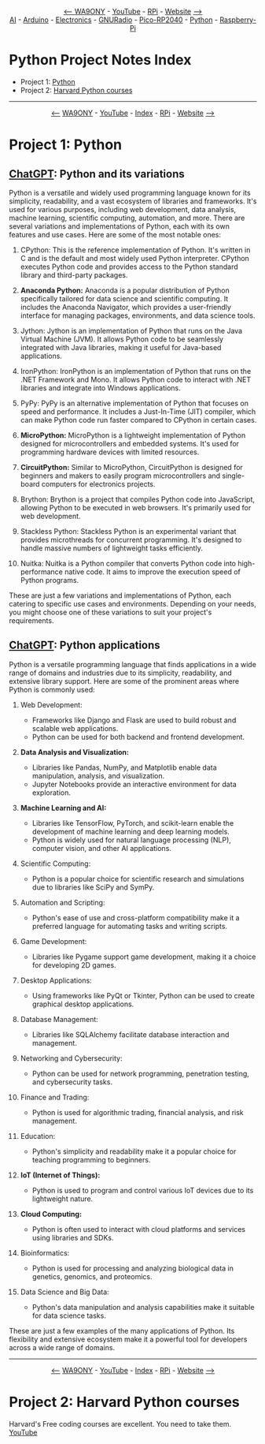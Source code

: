 <A NAME="INDEX"></A>
<P align="center"><A HREF="#P2">&lt;-- <A HREF="https://www.qrz.com/db/WA9ONY">WA9ONY</A> - <A HREF="https://www.youtube.com/user/DavidAHaworth">YouTube</A> - <A HREF="http://www.stargazing.net/david/RPi/index.html">RPi</A> - <A HREF="http://www.stargazing.net/david/index.html">Website</A> <A HREF="#P1">--&gt;</A><BR>
<A HREF="https://github.com/WA9ONY/AI">AI</A> - <A HREF="https://github.com/WA9ONY/Arduino">Arduino</A> - <A HREF="https://github.com/WA9ONY/Electronics">Electronics</A> - <A HREF="https://github.com/WA9ONY/GNURadio">GNURadio</A> - <A HREF="https://github.com/WA9ONY/Pico-RP2040">Pico-RP2040</A> - <A HREF="https://github.com/WA9ONY/Python">Python</A> - <A HREF="https://github.com/WA9ONY/Raspberry-Pi">Raspberry-Pi</A></P>  

# Python Project Notes Index
+ Project 1: <A HREF="README.md#P1">Python</A>
+ Project 2: <A HREF="README.md#P2">Harvard Python courses</A>


<A NAME="P1"></A>
<HR>
<P align="center"><A HREF="#INDEX">&lt;--</A> <A HREF="https://www.qrz.com/db/WA9ONY">WA9ONY</A> - <A HREF="https://www.youtube.com/user/DavidAHaworth">YouTube</A> - <A HREF="#INDEX">Index</A> - <A HREF="http://www.stargazing.net/david/RPi/index.html">RPi</A> - <A HREF="http://www.stargazing.net/david/index.html">Website</A> <A HREF="#P2">--&gt;</A></P>  
    
# Project 1: Python

## [ChatGPT](https://openai.com/): Python and its variations

Python is a versatile and widely used programming language known for its simplicity, readability, and a vast ecosystem of libraries and frameworks. It's used for various purposes, including web development, data analysis, machine learning, scientific computing, automation, and more. There are several variations and implementations of Python, each with its own features and use cases. Here are some of the most notable ones:

1. CPython: This is the reference implementation of Python. It's written in C and is the default and most widely used Python interpreter. CPython executes Python code and provides access to the Python standard library and third-party packages.

2. **Anaconda Python:** Anaconda is a popular distribution of Python specifically tailored for data science and scientific computing. It includes the Anaconda Navigator, which provides a user-friendly interface for managing packages, environments, and data science tools.

3. Jython: Jython is an implementation of Python that runs on the Java Virtual Machine (JVM). It allows Python code to be seamlessly integrated with Java libraries, making it useful for Java-based applications.

4. IronPython: IronPython is an implementation of Python that runs on the .NET Framework and Mono. It allows Python code to interact with .NET libraries and integrate into Windows applications.

5. PyPy: PyPy is an alternative implementation of Python that focuses on speed and performance. It includes a Just-In-Time (JIT) compiler, which can make Python code run faster compared to CPython in certain cases.

6. **MicroPython:** MicroPython is a lightweight implementation of Python designed for microcontrollers and embedded systems. It's used for programming hardware devices with limited resources.

7. **CircuitPython:** Similar to MicroPython, CircuitPython is designed for beginners and makers to easily program microcontrollers and single-board computers for electronics projects.

8. Brython: Brython is a project that compiles Python code into JavaScript, allowing Python to be executed in web browsers. It's primarily used for web development.

9. Stackless Python: Stackless Python is an experimental variant that provides microthreads for concurrent programming. It's designed to handle massive numbers of lightweight tasks efficiently.

10. Nuitka: Nuitka is a Python compiler that converts Python code into high-performance native code. It aims to improve the execution speed of Python programs.

These are just a few variations and implementations of Python, each catering to specific use cases and environments. Depending on your needs, you might choose one of these variations to suit your project's requirements.

## [ChatGPT](https://openai.com/): Python applications

Python is a versatile programming language that finds applications in a wide range of domains and industries due to its simplicity, readability, and extensive library support. Here are some of the prominent areas where Python is commonly used:

1. Web Development:
   - Frameworks like Django and Flask are used to build robust and scalable web applications.
   - Python can be used for both backend and frontend development.

2. **Data Analysis and Visualization:**
   - Libraries like Pandas, NumPy, and Matplotlib enable data manipulation, analysis, and visualization.
   - Jupyter Notebooks provide an interactive environment for data exploration.

3. **Machine Learning and AI:**
   - Libraries like TensorFlow, PyTorch, and scikit-learn enable the development of machine learning and deep learning models.
   - Python is widely used for natural language processing (NLP), computer vision, and other AI applications.

4. Scientific Computing:
   - Python is a popular choice for scientific research and simulations due to libraries like SciPy and SymPy.

5. Automation and Scripting:
   - Python's ease of use and cross-platform compatibility make it a preferred language for automating tasks and writing scripts.

6. Game Development:
   - Libraries like Pygame support game development, making it a choice for developing 2D games.

7. Desktop Applications:
   - Using frameworks like PyQt or Tkinter, Python can be used to create graphical desktop applications.

8. Database Management:
   - Libraries like SQLAlchemy facilitate database interaction and management.

9. Networking and Cybersecurity:
   - Python can be used for network programming, penetration testing, and cybersecurity tasks.

10. Finance and Trading:
    - Python is used for algorithmic trading, financial analysis, and risk management.

11. Education:
    - Python's simplicity and readability make it a popular choice for teaching programming to beginners.

12. **IoT (Internet of Things):**
    - Python is used to program and control various IoT devices due to its lightweight nature.

13. **Cloud Computing:**
    - Python is often used to interact with cloud platforms and services using libraries and SDKs.

14. Bioinformatics:
    - Python is used for processing and analyzing biological data in genetics, genomics, and proteomics.
   
15. Data Science and Big Data:
    - Python's data manipulation and analysis capabilities make it suitable for data science tasks.

These are just a few examples of the many applications of Python. Its flexibility and extensive ecosystem make it a powerful tool for developers across a wide range of domains.

<A NAME="P2"></A>
<HR>
<P align="center"><A HREF="#P1">&lt;--</A> <A HREF="https://www.qrz.com/db/WA9ONY">WA9ONY</A> - <A HREF="https://www.youtube.com/user/DavidAHaworth">YouTube</A> - <A HREF="#INDEX">Index</A> - <A HREF="http://www.stargazing.net/david/RPi/index.html">RPi</A> - <A HREF="http://www.stargazing.net/david/index.html">Website</A> <A HREF="#INDEX">--&gt;</A></P>  
    
# Project 2: Harvard Python courses

Harvard's Free coding courses are excellent. You need to take them. [YouTube](https://youtu.be/WwEcPcfRlD0)



